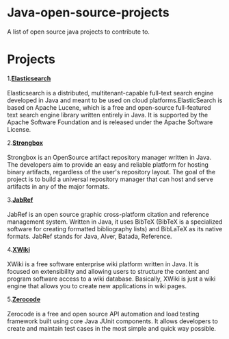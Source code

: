 # Java-open-source-projects

A list of open source java projects to contribute to.

# Projects
 1.**[Elasticsearch](https://github.com/elastic/elasticsearch)** <br><br>
Elasticsearch is a distributed, multitenant-capable full-text search engine developed in Java and meant to be used on cloud platforms.ElasticSearch is based on Apache Lucene, which is a free and open-source full-featured text search engine library written entirely in Java.  It is supported by the Apache Software Foundation and is released under the Apache Software License.

 2.**[Strongbox](https://github.com/strongbox/strongbox)** <br><br>
Strongbox is an OpenSource artifact repository manager written in Java. The developers aim to provide an easy and reliable platform for hosting binary artifacts, regardless of the user's repository layout. The goal of the project is to build a universal repository manager that can host and serve artifacts in any of the major formats.


 3.**[JabRef](https://github.com/JabRef/jabref/labels/good%20first%20issue)** <br><br>
JabRef is an open source graphic cross-platform citation and reference management system. Written in Java, it uses BibTeX (BibTeX is a specialized software for creating formatted bibliography lists) and BibLaTeX as its native formats. JabRef stands for Java, Alver, Batada, Reference. 


 4.**[XWiki](https://github.com/xwiki)** <br><br>
XWiki is a free software enterprise wiki platform written in Java. It is focused on extensibility and allowing users to structure the content and program software access to a wiki database.
Basically, XWiki is just a wiki engine that allows you to create new applications in wiki pages.


 5.**[Zerocode](https://github.com/authorjapps/zerocode)** <br><br>
Zerocode is a free and open source API automation and load testing framework built using core Java JUnit components. It allows developers to create and maintain test cases in the most simple and quick way possible.
